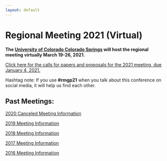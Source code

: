 ```yaml
---
layout: default
---
```


# Regional Meeting 2021 (Virtual)

**The [University of Colorado Colorado Springs](https://www.uccs.edu/) will host the regional meeting virtually March 19-26, 2021.**

[Click here for the calls for papers and proposals for the 2021 meeting, due January 4, 2021.](https://iliff.github.io/rmgp/meeting_2020_program.pdf) 

Hashtag note: If you use **#rmgp21** when you talk about this conference on social media, it will help us find each other. 

## Past Meetings: 

[2020 Canceled Meeting Information](https://iliff.github.io/rmgp/meeting_2020.html)

[2019 Meeting Information](https://iliff.github.io/rmgp/meeting_2019.html)

[2018 Meeting Information](https://religion.byu.edu/rmgp)

[2017 Meeting Information](https://iliff.github.io/rmgp/meeting_2017.html)

[2016 Meeting Information](https://iliff.github.io/rmgp/meeting_2016.html)
